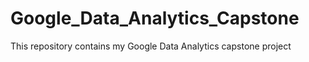 # Google_Data_Analytics_Capstone

This repository contains my Google Data Analytics capstone project
